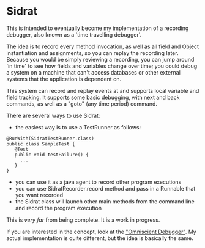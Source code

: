 Sidrat
==

This is intended to eventually become my implementation of a recording debugger, also known as a 'time travelling debugger'.

The idea is to record every method invocation, as well as all field and Object instantiation and assignments, so you can replay
the recording later.  Because you would be simply reviewing a recording, you can jump around 'in time' to see how fields and
variables change over time; you could debug a system on a machine that can't access databases or other external systems that
the application is dependent on.

This system can record and replay events at and supports local variable and field tracking.
It supports some basic debugging, with next and back commands, as well as a "goto" (any time period) command.

There are several ways to use Sidrat:

 - the easiest way is to use a TestRunner as follows:
 ~~~
@RunWith(SidratTestRunner.class)
public class SampleTest {
    @Test
    public void testFailure() {
      ...
    }
}
 ~~~
 - you can use it as a java agent to record other program executions
 - you can use SidratRecorder.record method and pass in a Runnable that you want recorded
 - the Sidrat class will launch other main methods from the command line and record the program execution

This is *very far* from being complete.  It is a work in progress.

If you are interested in the concept, look at the ["Omniscient Debugger"](http://www.lambdacs.com/debugger/).
My actual implementation is quite different, but the idea is basically the same.
